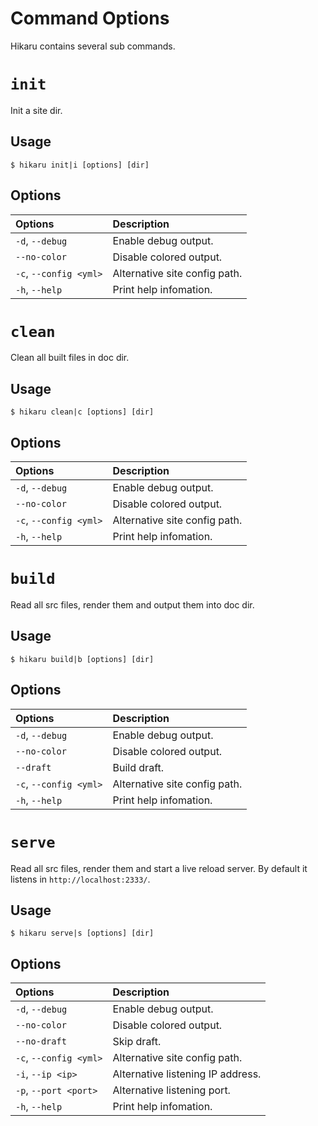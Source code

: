 Command Options
===============

Hikaru contains several sub commands.

# `init`

Init a site dir.

## Usage

```
$ hikaru init|i [options] [dir]
```

## Options

| Options                | Description                   |
| :--------------------- | :---------------------------- |
| `-d`, `--debug`        | Enable debug output.          |
| `--no-color`           | Disable colored output.       |
| `-c`, `--config <yml>` | Alternative site config path. |
| `-h`, `--help`         | Print help infomation.        |

# `clean`

Clean all built files in doc dir.

## Usage

```
$ hikaru clean|c [options] [dir]
```

## Options

| Options                | Description                   |
| :--------------------- | :---------------------------- |
| `-d`, `--debug`        | Enable debug output.          |
| `--no-color`           | Disable colored output.       |
| `-c`, `--config <yml>` | Alternative site config path. |
| `-h`, `--help`         | Print help infomation.        |

# `build`

Read all src files, render them and output them into doc dir.

## Usage

```
$ hikaru build|b [options] [dir]
```

## Options

| Options                | Description                   |
| :--------------------- | :---------------------------- |
| `-d`, `--debug`        | Enable debug output.          |
| `--no-color`           | Disable colored output.       |
| `--draft`              | Build draft.                  |
| `-c`, `--config <yml>` | Alternative site config path. |
| `-h`, `--help`         | Print help infomation.        |

# `serve`

Read all src files, render them and start a live reload server. By default it listens in `http://localhost:2333/`.

## Usage

```
$ hikaru serve|s [options] [dir]
```

## Options

| Options                | Description                            |
| :--------------------- | :------------------------------------- |
| `-d`, `--debug`        | Enable debug output.                   |
| `--no-color`           | Disable colored output.                |
| `--no-draft`           | Skip draft.                            |
| `-c`, `--config <yml>` | Alternative site config path.          |
| `-i`, `--ip <ip>`      | Alternative listening IP address.      |
| `-p`, `--port <port>`  | Alternative listening port.            |
| `-h`, `--help`         | Print help infomation.                 |
